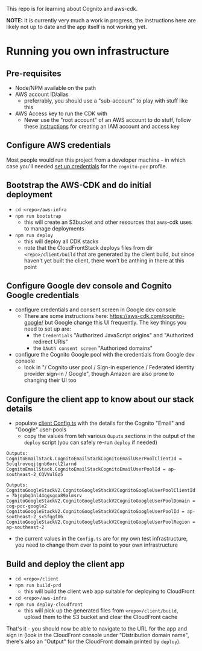 This repo is for learning about Cognito and aws-cdk.

**NOTE:** It is currently very much a work in progress, the instructions here 
are likely not up to date and the app itself is not working yet.

# Running you own infrastructure

## Pre-requisites

* Node/NPM available on the path
* AWS account ID/alias
  * preferrably, you should use a "sub-account" to play with stuff like this
* AWS Access key to run the CDK with
  * Never use the "root account" of an AWS account to do stuff, follow these
    [instructions](./doc/create-iam-account.md) for creating an IAM account and
    access key

## Configure AWS credentials

Most people would run this project from a developer machine - in which case
you'll needed [set up credentials](./doc/aws-credentials.md) for the 
`cognito-poc` profile.

## Bootstrap the AWS-CDK and do initial deployment
* `cd <repo>/aws-infra`
* `npm run bootstrap`
  * this will create an S3bucket and other resources that aws-cdk uses to manage
  deployments
* `npm run deploy`
  * this will deploy all CDK stacks
  * note that the CloudFrontStack deploys files from dir `<repo>/client/build` 
  that are generated by the client build, but since haven't yet 
  built the client, there won't be anthing in there at this point

## Configure Google dev console and Cognito Google credentials
* configure credentials and consent screen in Google dev console
  * There are some instructions here: https://aws-cdk.com/cognito-google/ but
  Google change this UI frequently.  The key things you need to set up are:
    * the `Credentials` "Authorized JavaScript origins" and 
    "Authorized redirect URIs"
    * the `OAuth consent screen` "Authorized domains"
* configure the Cognito Google pool with the credentials from Google dev console
  * look in "/ Cognito user pool / Sign-in experience / 
  Federated identity provider sign-in / Google", though Amazon are also prone to 
  changing their UI too

## Configure the client app to know about our stack details
* populate [client Config.ts](./client/src/Config.ts) with the details for
the Cognito "Email" and "Google" user-pools
  * copy the values from teh various `Ouputs` sections in the output of the 
  `deploy` script (you can safely re-run `deploy` if needed)
```
Outputs:
CognitoEmailStack.CognitoEmailStackCognitoEmailUserPoolClientId = 5olqlrovoqjtgnb6orcl2larnd
CognitoEmailStack.CognitoEmailStackCognitoEmailUserPoolId = ap-southeast-2_CQVVulGz5

Outputs:
CognitoGoogleStackV2.CognitoGoogleStackV2CognitoGoogleUserPoolClientId = 7bjopbg1nl44qgsgqa89almsrv
CognitoGoogleStackV2.CognitoGoogleStackV2CognitoGoogleUserPoolDomain = cog-poc-google2
CognitoGoogleStackV2.CognitoGoogleStackV2CognitoGoogleUserPoolId = ap-southeast-2_sxSfqgfX6
CognitoGoogleStackV2.CognitoGoogleStackV2CognitoGoogleUserPoolRegion = ap-southeast-2
```
  * the current values in the `Config.ts` are for my own test infrastructure, 
  you need to change them over to point to your own infrastructure

## Build and deploy the client app
* `cd <repo>/client`
* `npm run build-prd`
  * this will build the client web app suitable for deploying to CloudFront
* `cd <repo>/aws-infra`
* `npm run deploy-cloudfront`
  * this will pick up the generated files from `<repo>/client/build`, upload
  them to the S3 bucket and clear the CloudFront cache

That's it - you should now be able to navigate to the URL for the app and 
sign in (look in the CloudFront console under "Distribution domain name", 
there's also an "Output" for the CloudFront domain printed by `deploy`).


